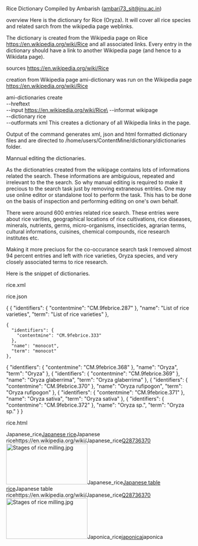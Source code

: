 Rice Dictionary
Compiled by Ambarish (ambari73_sit@jnu.ac.in)

overview
Here is the dictionary for Rice (Oryza). It will cover all rice species and related sarch from the wikipedia page weblinks.

The dictionary is created from the Wikipedia page on Rice https://en.wikipedia.org/wiki/Rice and all associated links. 
Every entry in the dictionary should have a link to another Wikipedia page (and hence to a Wikidata page).

sources
https://en.wikipedia.org/wiki/Rice

creation from Wikipedia page
ami-dictionary was run on the Wikipedia page https://en.wikipedia.org/wiki/Rice

ami-dictionaries create\
 --hreftext \
 --input https://en.wikipedia.org/wiki/Rice\
 --informat wikipage\
 --dictionary rice \
 --outformats xml
This creates a dictionary of all Wikipedia links in the page. 

Output of the command generates xml, json and html formatted dictionary files and are directed to /home/users/ContentMine/dictionary/dictionaries folder. 

Mannual editing the dictionaries.

As the dictionatries created from the wikipage contains lots of informations related the search. These informations are ambiguious, repeated and irrelevant to the the search. So why manual editing is required to make it precious to the search task just by removing extraneous entries. One may use online editor or standalone tool to perform the task. This has to be done on the basis of inspection and performing editing on one's own behalf.

There were around 600 entries related rice search. These entries were about rice varities, geographical locations of rice cultivations, rice diseases, minerals, nutrients, germs, micro-organisms, insecticides, agrarian terms, cultural informations, cuisines, chemical compounds, rice research institutes etc. 

Making it more preciuos for the co-occurance search task I removed almost 94 percent entries and left with rice varieties, Oryza species, and very closely associated terms to rice research.

Here is the snippet of dictionaries.

rice.xml


<entry term="List of rice diseases" name="List of rice diseases" url="/wiki/List_of_rice_diseases" id="CM.9febrice.285" wikipedia="List_of_rice_diseases"/>
<entry term="List of rice varieties" name="List of rice varieties" url="/wiki/List_of_rice_varieties" id="CM.9febrice.287" wikipedia="List_of_rice_varieties"/>
<entry term="monocot" name="monocot" url="/wiki/Monocotyledon" id="CM.9febrice.333" wikipedia="Monocotyledon"/>
<entry term="New Rices for Africa" name="New Rices for Africa" url="/wiki/New_Rices_for_Africa" id="CM.9febrice.348" wikipedia="New_Rices_for_Africa"/>
<entry term="O. nivara" name="O. nivara" url="/wiki/Oryza_nivara" id="CM.9febrice.363" wikipedia="Oryza_nivara"/>
<entry term="Oryza" name="Oryza" url="/wiki/Oryza" id="CM.9febrice.368" wikipedia="Oryza"/>
<entry term="Oryza glaberrima" name="Oryza glaberrima" url="/wiki/Oryza_glaberrima" id="CM.9febrice.369" wikipedia="Oryza_glaberrima"/>
<entry term="Oryza rufipogon" name="Oryza rufipogon" url="/wiki/Oryza_rufipogon" id="CM.9febrice.370" wikipedia="Oryza_rufipogon"/>
<entry term="Oryza sativa" name="Oryza sativa" url="/wiki/Oryza_sativa" id="CM.9febrice.371" wikipedia="Oryza_sativa"/>
<entry term="Oryza sp." name="Oryza sp." url="/wiki/Oryza_sp." id="CM.9febrice.372" wikipedia="Oryza_sp."/>
<entry term="Patna rice" name="Patna rice" url="/wiki/Patna_rice" id="CM.9febrice.390" wikipedia="Patna_rice"/>
<entry term="ponni" name="ponni" url="/wiki/Ponni_Rice" id="CM.9febrice.413" wikipedia="Ponni_Rice"/>



rice.json

 {
      {
      "identifiers": {
        "contentmine": "CM.9febrice.287"
      },
      "name": "List of rice varieties",
      "term": "List of rice varieties"
    },
   

    {
      "identifiers": {
        "contentmine": "CM.9febrice.333"
      },
      "name": "monocot",
      "term": "monocot"
    },
   
   {
      "identifiers": {
        "contentmine": "CM.9febrice.368"
      },
      "name": "Oryza",
      "term": "Oryza"
    },
    {
      "identifiers": {
        "contentmine": "CM.9febrice.369"
      },
      "name": "Oryza glaberrima",
      "term": "Oryza glaberrima"
    },
    {
      "identifiers": {
        "contentmine": "CM.9febrice.370"
      },
      "name": "Oryza rufipogon",
      "term": "Oryza rufipogon"
    },
    {
      "identifiers": {
        "contentmine": "CM.9febrice.371"
      },
      "name": "Oryza sativa",
      "term": "Oryza sativa"
    },
    {
      "identifiers": {
        "contentmine": "CM.9febrice.372"
      },
      "name": "Oryza sp.",
      "term": "Oryza sp."
    }
}
   
   
  rice.html
  
  
<tr><td>Japanese_rice</td><td><a href="https://en.wikipedia.org/wiki/Japanese_rice">Japanese rice</a></td><td>Japanese rice</td><td>https://en.wikipedia.org/wiki/Japanese_rice</td><td><a href="https://www.wikidata.org/wiki/Special:EntityPage/Q28736370">Q28736370</a></td><td /><td><img alt="Stages of rice milling.jpg" decoding="async" width="220" height="110" data-file-width="480" data-file-height="240" src="https:////upload.wikimedia.org/wikipedia/commons/thumb/c/cd/Stages_of_rice_milling.jpg/220px-Stages_of_rice_milling.jpg" /></td><td /></tr><tr><td>Japanese_rice</td><td><a href="https://en.wikipedia.org/wiki/Japanese_rice">Japanese table rice</a></td><td>Japanese table rice</td><td>https://en.wikipedia.org/wiki/Japanese_rice</td><td><a href="https://www.wikidata.org/wiki/Special:EntityPage/Q28736370">Q28736370</a></td><td /><td><img alt="Stages of rice milling.jpg" decoding="async" width="220" height="110" data-file-width="480" data-file-height="240" src="https:////upload.wikimedia.org/wikipedia/commons/thumb/c/cd/Stages_of_rice_milling.jpg/220px-Stages_of_rice_milling.jpg" /></td><td /></tr><tr><td>Japonica_rice</td><td><a href="https://en.wikipedia.org/wiki/Japonica_rice">japonica</a></td><td>japonica</td><td>


